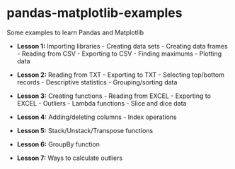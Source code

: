 # pandas-matplotlib-examples

Some examples to learn Pandas and Matplotlib

- **Lesson 1:** Importing libraries - Creating data sets - Creating data frames - Reading from CSV - Exporting to CSV - Finding maximums - Plotting data

- **Lesson 2:** Reading from TXT - Exporting to TXT - Selecting top/bottom records - Descriptive statistics - Grouping/sorting data

- **Lesson 3:** Creating functions - Reading from EXCEL - Exporting to EXCEL - Outliers - Lambda functions - Slice and dice data

- **Lesson 4:** Adding/deleting columns - Index operations

- **Lesson 5:** Stack/Unstack/Transpose functions

- **Lesson 6:** GroupBy function

- **Lesson 7:** Ways to calculate outliers